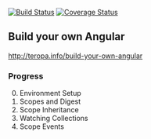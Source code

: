 [![Build Status](https://travis-ci.org/stonelasley/build-your-own-angular.svg)](https://travis-ci.org/stonelasley/build-your-own-angular)  [![Coverage Status](https://coveralls.io/repos/stonelasley/build-your-own-angular/badge.svg?branch=master&service=github)](https://coveralls.io/github/stonelasley/build-your-own-angular?branch=master)
## Build your own Angular

http://teropa.info/build-your-own-angular

### Progress

0. Environment Setup
1. Scopes and Digest
2. Scope Inheritance
3. Watching Collections
4. Scope Events